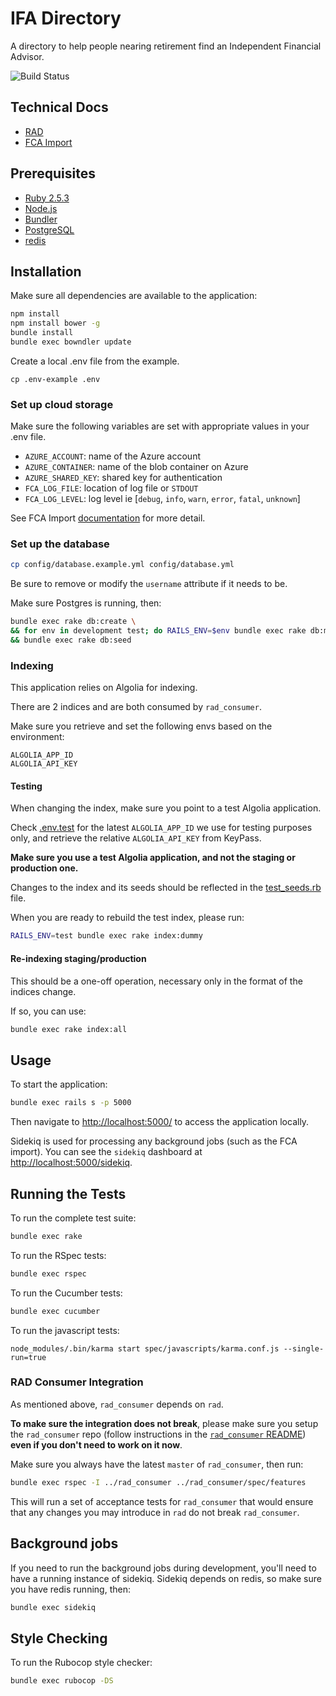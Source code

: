 # IFA Directory

A directory to help people nearing retirement find an Independent Financial Advisor.

![Build Status](https://travis-ci.org/moneyadviceservice/rad.svg?branch=master)

## Technical Docs <a name="tech-docs"></a>

* [RAD](https://github.com/moneyadviceservice/technical-docs/tree/master/rad)
* [FCA Import](https://github.com/moneyadviceservice/technical-docs/blob/master/rad/running_fca_import_locally.md)

## Prerequisites

* [Ruby 2.5.3](http://www.ruby-lang.org/en)
* [Node.js](http://nodejs.org/)
* [Bundler](http://bundler.io)
* [PostgreSQL](http://www.postgresql.org/)
* [redis](http://redis.io)

## Installation

Make sure all dependencies are available to the application:

```sh
npm install
npm install bower -g
bundle install
bundle exec bowndler update
```

Create a local .env file from the example.

```
cp .env-example .env
```

### Set up cloud storage

Make sure the following variables are set with appropriate values in your .env file.

- `AZURE_ACCOUNT`: name of the Azure account
- `AZURE_CONTAINER`: name of the blob container on Azure
- `AZURE_SHARED_KEY`: shared key for authentication
- `FCA_LOG_FILE`: location of log file or `STDOUT`
- `FCA_LOG_LEVEL`: log level ie [`debug`, `info`, `warn`, `error`, `fatal`, `unknown`]

See FCA Import [documentation](#tech-docs) for more detail.

### Set up the database

```sh
cp config/database.example.yml config/database.yml
```
Be sure to remove or modify the `username` attribute if it needs to be.

Make sure Postgres is running, then:

```sh
bundle exec rake db:create \
&& for env in development test; do RAILS_ENV=$env bundle exec rake db:migrate; done \
&& bundle exec rake db:seed
```

### Indexing

This application relies on Algolia for indexing.

There are 2 indices and are both consumed by `rad_consumer`.

Make sure you retrieve and set the following envs based on the environment:

```
ALGOLIA_APP_ID
ALGOLIA_API_KEY
```

#### Testing

When changing the index, make sure you point to a test Algolia application.

Check [.env.test](./.env.test) for the latest `ALGOLIA_APP_ID` we use for testing
purposes only, and retrieve the relative `ALGOLIA_API_KEY` from KeyPass.

**Make sure you use a test Algolia application, and not the staging or production one.**

Changes to the index and its seeds should be reflected in the [test_seeds.rb](./lib/algolia_index/test_seeds.rb)
file.

When you are ready to rebuild the test index, please run:

```sh
RAILS_ENV=test bundle exec rake index:dummy
```

#### Re-indexing staging/production

This should be a one-off operation, necessary only in the format of the indices
change.

If so, you can use:

```sh
bundle exec rake index:all
```

## Usage

To start the application:

```sh
bundle exec rails s -p 5000
```

Then navigate to [http://localhost:5000/](http://localhost:5000/) to access the
application locally.

Sidekiq is used for processing any background jobs (such as the FCA import).
You can see the `sidekiq` dashboard at [http://localhost:5000/sidekiq](http://localhost:5000/sidekiq).

## Running the Tests

To run the complete test suite:

```sh
bundle exec rake
```

To run the RSpec tests:

```sh
bundle exec rspec
```

To run the Cucumber tests:

```sh
bundle exec cucumber
```

To run the javascript tests:

```
node_modules/.bin/karma start spec/javascripts/karma.conf.js --single-run=true
```

### RAD Consumer Integration

As mentioned above, `rad_consumer` depends on `rad`.

**To make sure the integration does not break**, please make sure you setup the
`rad_consumer` repo (follow instructions in the [`rad_consumer` README](https://github.com/moneyadviceservice/rad_consumer#rad-consumer)) **even if you
don't need to work on it now**.

Make sure you always have the latest `master` of `rad_consumer`, then run:

```sh
bundle exec rspec -I ../rad_consumer ../rad_consumer/spec/features
```

This will run a set of acceptance tests for `rad_consumer` that would ensure
that any changes you may introduce in `rad` do not break `rad_consumer`.


## Background jobs

If you need to run the background jobs during development, you'll need to have
a running instance of sidekiq. Sidekiq depends on redis, so make sure you have
redis running, then:

```sh
bundle exec sidekiq
```

## Style Checking

To run the Rubocop style checker:

```sh
bundle exec rubocop -DS
```
